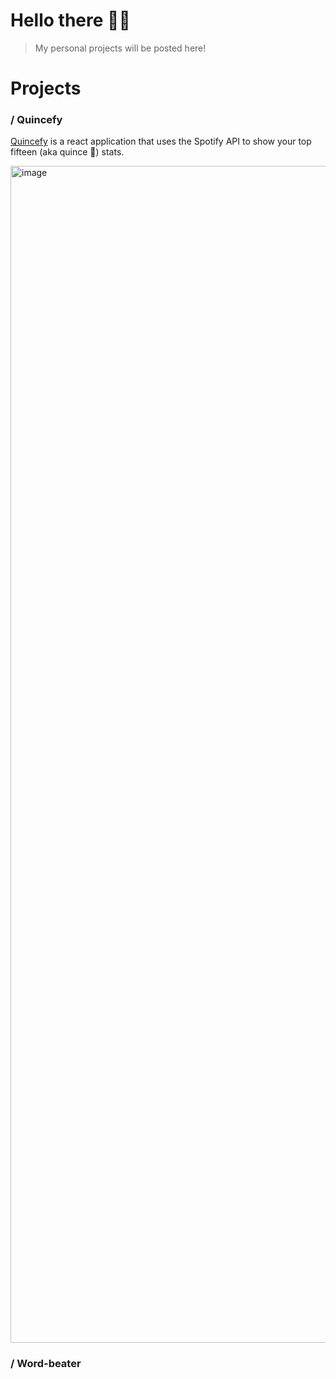 # Hello there 👋🏻
> My personal projects will be posted here!

# Projects
### / Quincefy
[Quincefy](https://mjalechuga.github.io/react-spotify-app/) is a react application that uses the Spotify API to show your top fifteen (aka quince 🫣) stats.

<img width="1883" alt="image" src="https://github.com/mjalechuga/mjalechuga.github.io/assets/32625428/54b21e85-96eb-4254-ab07-515cea53c342">


### / Word-beater
